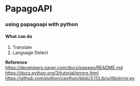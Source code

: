 # PapagoAPI
### using papagoapi with python

#### What can do 
1. Translate 
2. Language Detect 
   
   
**Reference**   
https://developers.naver.com/docs/papago/README.md   
https://docs.python.org/3/tutorial/errors.html   
https://github.com/python/cpython/blob/3.11/Lib/urllib/error.py
